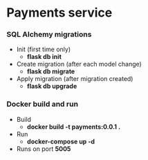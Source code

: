 # Payments service

### SQL Alchemy migrations

- Init (first time only)
  - **flask db init**
- Create migration (after each model change)
  - **flask db migrate**
- Apply migration (after migration created)
  - **flask db upgrade**

### Docker build and run
- Build
    - **docker build -t payments:0.0.1 .**
- Run
    - **docker-compose up -d**
- Runs on port **5005**